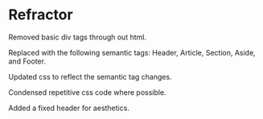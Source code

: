 # Refractor

Removed basic div tags through out html.

Replaced with the following semantic tags: Header, Article, Section, Aside, and Footer.
  
Updated css to reflect the semantic tag changes.
 
Condensed repetitive css code where possible.
 
Added a fixed header for aesthetics. 
